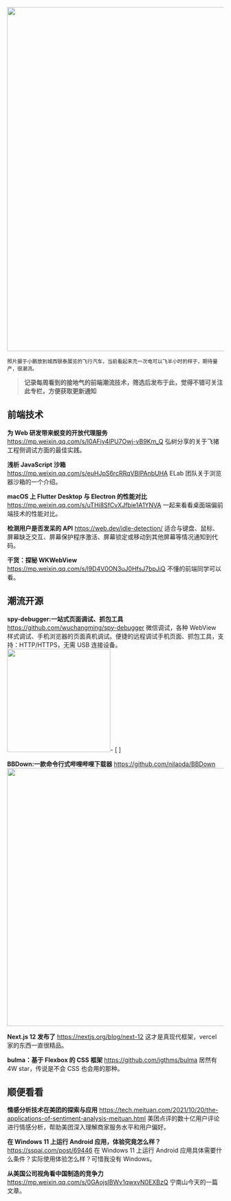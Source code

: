 <img src=https://qpluspicture.oss-cn-beijing.aliyuncs.com/2021-11-01/32HIkQ.jpg width=800/>

<small>照片摄于小鹏放到城西银泰展览的飞行汽车，当前看起来充一次电可以飞半小时的样子，期待量产，很潮流。</small>

> **记录每周看到的接地气的前端潮流技术，筛选后发布于此，觉得不错可关注此专栏，方便获取更新通知**

## 前端技术

**为 Web 研发带来蜕变的开放代理服务**
<https://mp.weixin.qq.com/s/I0AFiy4lPU7Owj-vB9Km_Q>
弘树分享的关于飞猪工程侧调试方面的最佳实践。

**浅析 JavaScript 沙箱**
<https://mp.weixin.qq.com/s/euHJpS6rcRRqVBIPAnbUHA>
ELab 团队关于浏览器沙箱的一个介绍。

**macOS 上 Flutter Desktop 与 Electron 的性能对比**
<https://mp.weixin.qq.com/s/uTHi8SfCvXJfbie1A1YNVA>
一起来看看桌面端偏前端技术的性能对比。

**检测用户是否发呆的 API**
<https://web.dev/idle-detection/>
适合与键盘、鼠标、屏幕缺乏交互、屏幕保护程序激活、屏幕锁定或移动到其他屏幕等情况通知到代码。

**干货：探秘 WKWebView**
<https://mp.weixin.qq.com/s/l9D4V0ON3uJ0HfsJ7bpJiQ>
不懂的前端同学可以看。

## 潮流开源

**spy-debugger:一站式页面调试、抓包工具**
<https://github.com/wuchangming/spy-debugger>
微信调试，各种 WebView 样式调试、手机浏览器的页面真机调试。便捷的远程调试手机页面、抓包工具，支持：HTTP/HTTPS，无需 USB 连接设备。
<img src=https://qpluspicture.oss-cn-beijing.aliyuncs.com/2021-11-01/feTPt8.gif width=240/>- [ ]

**BBDown:一款命令行式哔哩哔哩下载器**
<https://github.com/nilaoda/BBDown>
<img src=https://qpluspicture.oss-cn-beijing.aliyuncs.com/2021-11-01/97o1uU.gif width=600/>

**Next.js 12 发布了**
<https://nextjs.org/blog/next-12>
这才是真现代框架，vercel 家的东西一直很精品。

**bulma：基于 Flexbox 的 CSS 框架**
<https://github.com/jgthms/bulma>
居然有 4W star，传说是不会 CSS 也会用的那种。

## 顺便看看

**情感分析技术在美团的探索与应用**
<https://tech.meituan.com/2021/10/20/the-applications-of-sentiment-analysis-meituan.html>
美团点评的数十亿用户评论进行情感分析，帮助美团深入理解商家服务水平和用户偏好。

**在 Windows 11 上运行 Android 应用，体验究竟怎么样？**
<https://sspai.com/post/69446>
在 Windows 11 上运行 Android 应用具体需要什么条件？实际使用体验怎么样？可惜我没有 Windows。

**从美国公司视角看中国制造的竞争力**
<https://mp.weixin.qq.com/s/0GAojsIBWv1qwxvN0EXBzQ>
宁南山今天的一篇文章。
